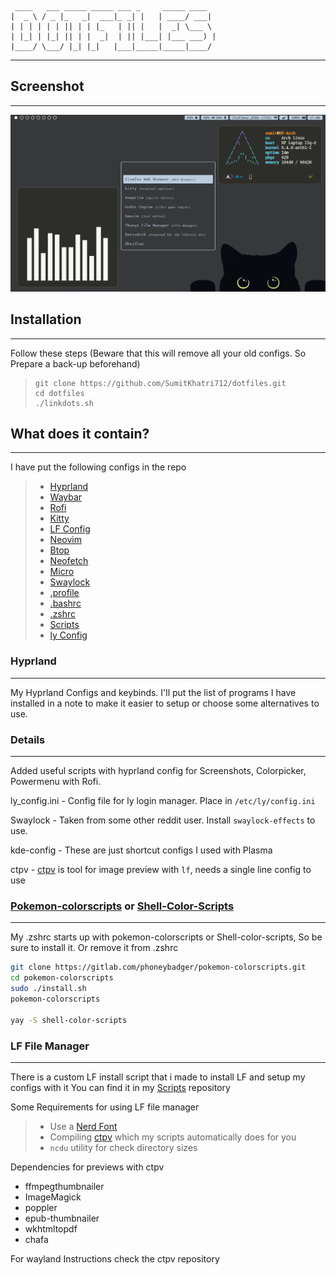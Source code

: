      ____   ___ _____ _____ ___ _     _____ ____
    |  _ \ / _ |_   _|  ___|_ _| |   | ____/ ___|
    | | | | | | || | | |_   | || |   |  _| \___ \
    | |_| | |_| || | |  _|  | || |___| |___ ___) |
    |____/ \___/ |_| |_|   |___|_____|_____|____/

***

## Screenshot

***

![Screenshot](./Screenshot.png)

## Installation

***

Follow these steps (Beware that this will remove all your old configs. So Prepare a back-up beforehand)

>     git clone https://github.com/SumitKhatri712/dotfiles.git
>     cd dotfiles
>     ./linkdots.sh

## What does it contain?

***

I have put the following configs in the repo

> - [Hyprland](.config/hypr)
> - [Waybar](.config/waybar)
> - [Rofi](.config/rofi)
> - [Kitty](.config/kitty)
> - [LF Config](.config/lf)
> - [Neovim](.config/nvim)
> - [Btop](.config/btop)
> - [Neofetch](.config/neofetch)
> - [Micro](.config/micro)
> - [Swaylock](.config/swaylock)
> - [.profile](.config/.profile)
> - [.bashrc](.config/.bashrc)
> - [.zshrc](.config/.zshrc)
> - [Scripts](.config/hypr/scripts)
> - [ly Config](.config/ly_config.ini)

### Hyprland

***

My Hyprland Configs and keybinds. I'll put the list of programs I have installed in a note to make it easier to setup or choose some alternatives to use.


### Details

***

Added useful scripts with hyprland config for Screenshots, Colorpicker, Powermenu with Rofi.

ly_config.ini - Config file for ly login manager. Place in `/etc/ly/config.ini`

Swaylock - Taken from some other reddit user. Install `swaylock-effects` to use.

kde-config - These are just shortcut configs I used with Plasma

ctpv - [ctpv](https://github.com/NikitaIvanovV/ctpv) is tool for image preview with `lf`, needs a single line config to use

### [Pokemon-colorscripts](https://github.com/nuke-dash/pokemon-colorscripts-mac) or [Shell-Color-Scripts](https://gitlab.com/dwt1/shell-color-scripts)

***

My .zshrc starts up with pokemon-colorscripts or Shell-color-scripts, So be sure to install it. Or remove it from .zshrc

```bash
git clone https://gitlab.com/phoneybadger/pokemon-colorscripts.git
cd pokemon-colorscripts
sudo ./install.sh
pokemon-colorscripts

yay -S shell-color-scripts
```

### LF File Manager

***

There is a custom LF install script that i made to install LF and setup my configs with it
You can find it in my [Scripts](https://github.com/SumitKhatri712/Scripts) repository

Some Requirements for using LF file manager

> - Use a [Nerd Font](https://www.nerdfonts.com/)
> - Compiling [ctpv](https://github.com/NikitaIvanovV/ctpv) which my scripts automatically does for you
> - `ncdu` utility for check directory sizes

Dependencies for previews with ctpv

- ffmpegthumbnailer
- ImageMagick
- poppler
- epub-thumbnailer
- wkhtmltopdf
- chafa

For wayland Instructions check the ctpv repository
